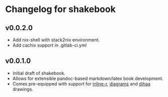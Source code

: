 # Changelog for shakebook

## v0.0.2.0

* Add nix-shell with stack2nix environment.
* Add cachix support in .gitlab-ci.yml

## v0.0.1.0

* Initial draft of shakebook.
* Allows for extensible pandoc-based markdown/latex book development.
* Comes pre-equipped with support for [inline-r](https://tweag.github.io/HaskellR/),
  [diagrams](https://archives.haskell.org/projects.haskell.org/diagrams/) and
  [dihaa](http://hackage.haskell.org/package/dihaa) drawings.
